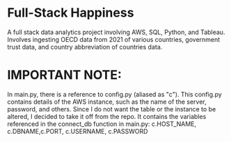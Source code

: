 # Full-Stack Happiness
A full stack data analytics project involving AWS, SQL, Python, and Tableau. Involves ingesting OECD data from 2021 of various countries, government trust data, and country abbreviation of countries data.

# IMPORTANT NOTE:
In main.py, there is a reference to config.py (aliased as "c"). This config.py contains details of the AWS instance, such as the name of the server, password, and others. Since I do not want the table or the instance to be altered, I decided to take it off from the repo. It contains the variables referenced in the connect_db function in main.py: c.HOST_NAME, c.DBNAME,c.PORT, c.USERNAME, c.PASSWORD

